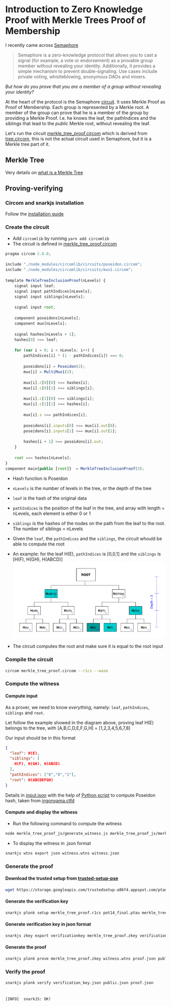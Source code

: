 # Introduction to Zero Knowledge Proof with Merkle Trees Proof of Membership

I recently came across [Semaphore](https://semaphore.appliedzkp.org/docs/introduction)

> Semaphore is a zero-knowledge protocol that allows you to cast a signal (for example, a vote or endorsement) as a provable group member without revealing your identity. Additionally, it provides a simple mechanism to prevent double-signaling. Use cases include private voting, whistleblowing, anonymous DAOs and mixers.

_But how do you prove that you are a member of a group without revealing your identity?_

At the heart of the protocol is the Semaphore [circuit](https://github.com/semaphore-protocol/semaphore/tree/main/packages/circuits). It uses Merkle Proof as Proof of Membership. Each group is represented by a Merkle root. A member of the group can prove that he is a member of the group by providing a Merkle Proof. I.e. he knows the leaf, the pathIndices and the siblings that lead to the _public_ Merkle root, without revealing the leaf.

Let's run the circuit [merkle_tree_proof.circom](merkle_tree_proof.circom) which is derived from [tree.circom](https://github.com/semaphore-protocol/semaphore/blob/main/packages/circuits/tree.circom), this is not the actual circuit used in Semaphore, but it is a Merkle tree part of it.

## Merkle Tree

Very details on [what is a Merkle Tree](https://decentralizedthoughts.github.io/2020-12-22-what-is-a-merkle-tree/)

## Proving-verifying

### Circom and snarkjs installation

Follow the [installation guide](https://docs.circom.io/getting-started/installation/)

### Create the circuit

- Add `circomlib` by running `yarn add circomlib`
- The circuit is defined in [merkle_tree_proof.circom](merkle_tree_proof.circom)

```js
pragma circom 2.0.0;

include "./node_modules/circomlib/circuits/poseidon.circom";
include "./node_modules/circomlib/circuits/mux1.circom";

template MerkleTreeInclusionProof(nLevels) {
    signal input leaf;
    signal input pathIndices[nLevels];
    signal input siblings[nLevels];

    signal input root;

    component poseidons[nLevels];
    component mux[nLevels];

    signal hashes[nLevels + 1];
    hashes[0] <== leaf;

    for (var i = 0; i < nLevels; i++) {
        pathIndices[i] * (1 - pathIndices[i]) === 0;

        poseidons[i] = Poseidon(2);
        mux[i] = MultiMux1(2);

        mux[i].c[0][0] <== hashes[i];
        mux[i].c[0][1] <== siblings[i];

        mux[i].c[1][0] <== siblings[i];
        mux[i].c[1][1] <== hashes[i];

        mux[i].s <== pathIndices[i];

        poseidons[i].inputs[0] <== mux[i].out[0];
        poseidons[i].inputs[1] <== mux[i].out[1];

        hashes[i + 1] <== poseidons[i].out;
    }

    root === hashes[nLevels];
}
component main{public [root]}  = MerkleTreeInclusionProof(3);
```

- Hash function is Poseidon
- `nLevels` is the number of levels in the tree, or the depth of the tree
- `leaf` is the hash of the original data
- `pathIndices` is the position of the leaf in the tree, and array with length = nLevels, each element is either 0 or 1
- `siblings` is the hashes of the nodes on the path from the leaf to the root. The number of siblings = nLevels
- Given the `leaf`, the `pathIndices` and the `siblings`, the circuit whould be able to compute the root
- An example: for the leaf H(E), `pathIndices` is [0,0,1] and the `siblings` is [H(F), H(GH), H(ABCD)]
  ![Merkle tree](merkle_tree1.png "Merkle tree")

- The circuit computes the root and make sure it is equal to the root input

### Compile the circuit

```bash
circom merkle_tree_proof.circom --r1cs --wasm
```

### Compute the witness

#### Compute input

As a prover, we need to know _everything_, namely: `leaf`, `pathIndices`, `siblings` and `root`.

Let follow the example showed in the diagram above, proving leaf H(E) belongs to the tree, with [A,B,C,D,E,F,G,H] = [1,2,3,4,5,6,7,8]

Our input should be in this format

```json
{
  "leaf": H(E),
  "siblings": [
    H(F), H(GH), H(ABCD)
  ],
  "pathIndices": ["0","0","1"],
  "root": H(ABCDEFGH)
}
```

Details in [input.json](input.json) with the help of [Python script](poseidon_py/zok_poseidon.py) to compute Poseidon hash, taken from [ingonyama.ctfd](https://ingonyama.ctfd.io/)

#### Compute and display the witness

- Run the following command to compute the witness

```bash
node merkle_tree_proof_js/generate_witness.js merkle_tree_proof_js/merkle_tree_proof.wasm input.json witness.wtns
```

- To display the witness in .json format

```bash
snarkjs wtns export json witness.wtns witness.json
```

### Generate the proof

#### Download the trusted setup from [trusted-setup-pse](https://www.trusted-setup-pse.org/)

```bash
wget https://storage.googleapis.com/trustedsetup-a86f4.appspot.com/ptau/pot14_final.ptau
```

#### Generate the verification key

```bash
snarkjs plonk setup merkle_tree_proof.r1cs pot14_final.ptau merkle_tree_proof.zkey
```

#### Generate verification key in json format

```bash
snarkjs zkey export verificationkey merkle_tree_proof.zkey verification_key.json
```

#### Generate the proof

```bash
snarkjs plonk prove merkle_tree_proof.zkey witness.wtns proof.json public.json
```

### Verify the proof

```bash
snarkjs plonk verify verification_key.json public.json proof.json


[INFO]  snarkJS: OK!
```
